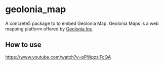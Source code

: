 # geolonia_map
A concrete5 package to to embed Geolonia Map. Geolonia Maps is a web mapping platform offered by [Geolonia Inc](https://geolonia.com/).

## How to use

https://www.youtube.com/watch?v=pPWpzsiFcQA

